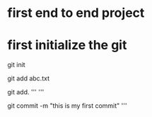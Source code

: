 # first end to end project

# first initialize the git
git init



git add abc.txt

git add.
'''
'''

git commit -m "this is my first commit"
'''